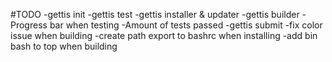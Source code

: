 #TODO
    -gettis init
    -gettis test
    -gettis installer & updater
    -gettis builder
    -Progress bar when testing
    -Amount of tests passed
    -gettis submit
    -fix color issue when building
    -create path export to bashrc when installing
    -add bin bash to top when building
